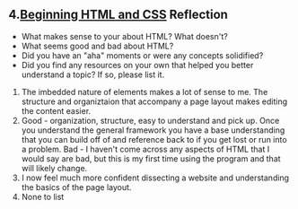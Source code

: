## 4.[Beginning HTML and CSS](4_beginning_HTML_CSS/readme.mc) Reflection

* What makes sense to your about HTML? What doesn't? 
* What seems good and bad about HTML?
* Did you have an "aha" moments or were any concepts solidified?
* Did you find any resources on your own that helped you better understand a topic? If so, please list it.

1. The imbedded nature of elements makes a lot of sense to me. The structure and organiztaion that accompany a page layout makes editing  the content easier. 
2. Good - organization, structure, easy to understand and pick up. Once you understand the general framework you have a base understanding that you can build off of and reference back to if you get lost or run into a problem. 
	Bad - I haven't come across any aspects of HTML that I would say are bad, but this is my first time using the program and that will likely change. 
3. I now feel much more confident dissecting a website and understanding the basics of the page layout. 
4. None to list 